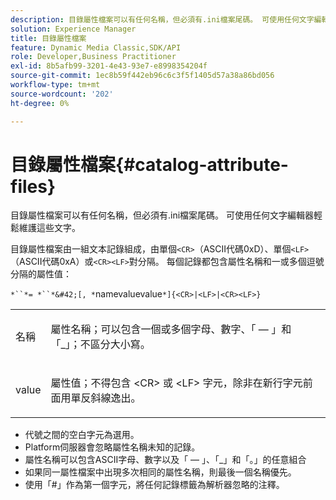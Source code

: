 ```yaml
---
description: 目錄屬性檔案可以有任何名稱，但必須有.ini檔案尾碼。 可使用任何文字編輯器輕鬆維護這些文字。
solution: Experience Manager
title: 目錄屬性檔案
feature: Dynamic Media Classic,SDK/API
role: Developer,Business Practitioner
exl-id: 8b5afb99-3201-4e43-93e7-e8998354204f
source-git-commit: 1ec8b59f442eb96c6c3f5f1405d57a38a86bd056
workflow-type: tm+mt
source-wordcount: '202'
ht-degree: 0%

---
```


# 目錄屬性檔案{#catalog-attribute-files}

目錄屬性檔案可以有任何名稱，但必須有.ini檔案尾碼。 可使用任何文字編輯器輕鬆維護這些文字。

目錄屬性檔案由一組文本記錄組成，由單個`<CR>`（ASCII代碼0xD）、單個`<LF>`（ASCII代碼0xA）或`<CR><LF>`對分隔。 每個記錄都包含屬性名稱和一或多個逗號分隔的屬性值：

`*``*= *``*&#42;[, *`namevaluevalue`*]{<CR>|<LF>|<CR><LF>}`

<table id="simpletable_8454AD549FDA421BA1469CDA44132773"> 
 <tr class="strow"> 
  <td class="stentry"> <p> <span class="codeph"> <span class="varname"> 名稱  </span> </span> </p> </td> 
  <td class="stentry"> <p>屬性名稱；可以包含一個或多個字母、數字、「 — 」和「_」；不區分大小寫。 </p> </td> 
 </tr> 
 <tr class="strow"> 
  <td class="stentry"> <p> <span class="codeph"> <span class="varname"> value  </span> </span> </p> </td> 
  <td class="stentry"> <p>屬性值；不得包含<span class="codeph"> &lt;CR&gt; </span>或<span class="codeph"> &lt;LF&gt; </span>字元，除非在新行字元前面用單反斜線逸出。 </p> </td> 
 </tr> 
</table>

* 代號之間的空白字元為選用。
* Platform伺服器會忽略屬性名稱未知的記錄。
* 屬性名稱可以包含ASCII字母、數字以及「 — 」、「_」和「。」的任意組合
* 如果同一屬性檔案中出現多次相同的屬性名稱，則最後一個名稱優先。
* 使用「#」作為第一個字元，將任何記錄標籤為解析器忽略的注釋。
